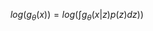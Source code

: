 $$
log(g_\theta (x))=log(\int g_{\theta}(x|z)p(z)dz))
$$
<!--stackedit_data:
eyJoaXN0b3J5IjpbODYwNjkwNzAyLC05NjEwNTM0MzVdfQ==
-->